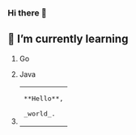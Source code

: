 ### Hi there 👋

## 🌱 I’m currently learning

1. Go
2. Java

3. <table><tr><td>
<pre>
**Hello**,

_world_.
</pre>
</td></tr></table>

<!--
**webdevgregorjansen/webdevgregorjansen** is a ✨ _special_ ✨ repository because its `README.md` (this file) appears on your GitHub profile.

Here are some ideas to get you started:

- 🔭 I’m currently working on ...

- 👯 I’m looking to collaborate on ...
- 🤔 I’m looking for help with ...
- 💬 Ask me about ...
- 📫 How to reach me: ...
- 😄 Pronouns: ...
- ⚡ Fun fact: ...
-->
